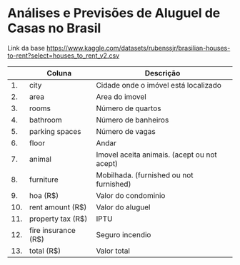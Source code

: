 # Análises e Previsões de Aluguel de Casas no Brasil

Link da base https://www.kaggle.com/datasets/rubenssjr/brasilian-houses-to-rent?select=houses_to_rent_v2.csv


||Coluna|Descrição|
|---|---|---|
|1.|city|Cidade onde o imóvel está localizado|
|2.|area|Area do imovel|
|3.|rooms|Número de quartos|
|4.|bathroom|Número de banheiros|
|5.|parking spaces|Número de vagas|
|6.|floor|Andar|
|7.|animal|Imovel aceita animais. (acept ou not acept)|
|8.|furniture|Mobilhada. (furnished ou not furnished)|
|9.|hoa (R$)|Valor do condominio|
|10.|rent amount (R$)|Valor do aluguel|
|11.|property tax (R$)|IPTU|
|12.|fire insurance (R$)|Seguro incendio|
|13.|total (R$)|Valor total|